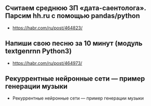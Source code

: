 ## Считаем среднюю ЗП «дата-саентолога». Парсим hh.ru с помощью pandas/python

- https://habr.com/ru/post/464823/

## Напиши свою песню за 10 минут (модуль textgenrnn Python3)

- https://habr.com/ru/post/464973/

## Рекуррентные нейронные сети — пример генерации музыки

- Рекуррентные нейронные сети — пример генерации музыки
